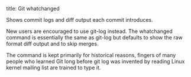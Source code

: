 
title: Git whatchanged 


Shows commit logs and diff output each commit introduces.

New users are encouraged to use git-log instead. The whatchanged command is essentially the same as git-log but defaults to show the raw format diff output and to skip merges.

The command is kept primarily for historical reasons, fingers of many people who learned Git long before git log was invented by reading Linux kernel mailing list are trained to type it.
